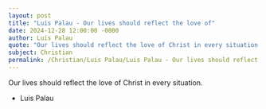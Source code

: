 ```yaml
---
layout: post
title: "Luis Palau - Our lives should reflect the love of"
date: 2024-12-28 12:00:00 -0000
author: Luis Palau
quote: "Our lives should reflect the love of Christ in every situation."
subject: Christian
permalink: /Christian/Luis Palau/Luis Palau - Our lives should reflect the love of
---
```


Our lives should reflect the love of Christ in every situation.

- Luis Palau
